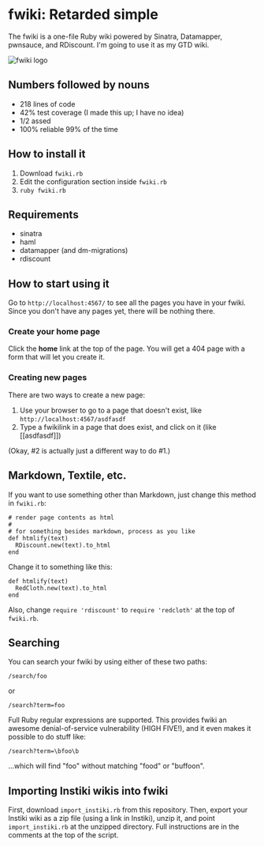 # fwiki: Retarded simple

The fwiki is a one-file Ruby wiki powered by Sinatra, Datamapper, pwnsauce, and RDiscount. I'm going to use it as my GTD wiki.

![fwiki logo](http://cvk.qubes.org/fwiki_logo_small.png)

## Numbers followed by nouns

- 218 lines of code
- 42% test coverage (I made this up; I have no idea)
- 1/2 assed
- 100% reliable 99% of the time

## How to install it

1. Download `fwiki.rb`
2. Edit the configuration section inside `fwiki.rb`
3. `ruby fwiki.rb`

## Requirements

- sinatra
- haml
- datamapper (and dm-migrations)
- rdiscount

## How to start using it

Go to `http://localhost:4567/` to see all the pages you have in your fwiki. Since you don't have any pages yet, there will be nothing there.

### Create your **home** page

Click the **home** link at the top of the page. You will get a 404 page with a form that will let you create it.

### Creating new pages

There are two ways to create a new page:

1. Use your browser to go to a page that doesn't exist, like `http://localhost:4567/asdfasdf`
2. Type a fwikilink in a page that does exist, and click on it (like [[asdfasdf]])

(Okay, #2 is actually just a different way to do #1.)

## Markdown, Textile, etc.

If you want to use something other than Markdown, just change this method in `fwiki.rb`:

    # render page contents as html
    #
    # for something besides markdown, process as you like
    def htmlify(text)
      RDiscount.new(text).to_html
    end

Change it to something like this:

    def htmlify(text)
      RedCloth.new(text).to_html
    end

Also, change `require 'rdiscount'` to `require 'redcloth'` at the top of `fwiki.rb`.

## Searching

You can search your fwiki by using either of these two paths:

    /search/foo

or

    /search?term=foo

Full Ruby regular expressions are supported. This provides fwiki an awesome denial-of-service vulnerability (HIGH FIVE!), and it even makes it possible to do stuff like:

    /search?term=\bfoo\b

...which will find "foo" without matching "food" or "buffoon".

## Importing Instiki wikis into fwiki

First, download `import_instiki.rb` from this repository. Then, export your Instiki wiki as a zip file (using a link in Instiki), unzip it, and point `import_instiki.rb` at the unzipped directory. Full instructions are in the comments at the top of the script.
